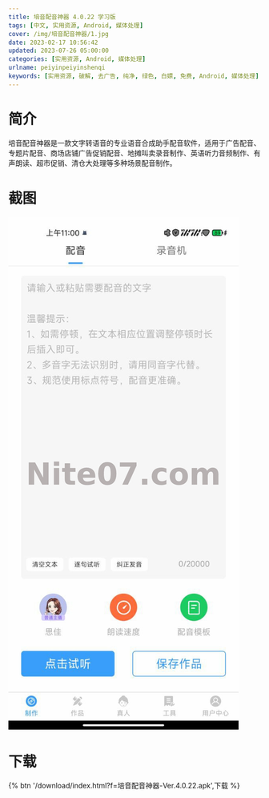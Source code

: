 ```yaml
---
title: 培音配音神器 4.0.22 学习版
tags: [中文, 实用资源, Android, 媒体处理]
cover: /img/培音配音神器/1.jpg
date: 2023-02-17 10:56:42
updated: 2023-07-26 05:00:00
categories: [实用资源, Android, 媒体处理]
urlname: peiyinpeiyinshenqi
keywords: [实用资源, 破解, 去广告, 纯净, 绿色, 白嫖, 免费, Android, 媒体处理]
---
```


# 简介

培音配音神器是一款文字转语音的专业语音合成助手配音软件，适用于广告配音、专题片配音、商场店铺广告促销配音、地摊叫卖录音制作、英语听力音频制作、有声朗读、超市促销、清仓大处理等多种场景配音制作。

# 截图

![](/img/培音配音神器/2.jpg)

# 下载

{% btn '/download/index.html?f=培音配音神器-Ver.4.0.22.apk',下载 %}
